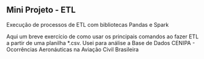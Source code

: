 ## Mini Projeto - ETL
 Execução de processos de ETL com bibliotecas Pandas e Spark

Aqui um breve exercício de como usar os principais comandos ao fazer ETL a partir de uma planilha *.csv. Usei para análise a Base de Dados CENIPA - Ocorrências Aeronáuticas na Aviação Civil Brasileira 
